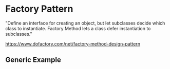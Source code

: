 # Factory Pattern
"Define an interface for creating an object, but let subclasses decide which class to instantiate. Factory Method lets a class defer instantiation to subclasses."

https://www.dofactory.com/net/factory-method-design-pattern

## Generic Example
